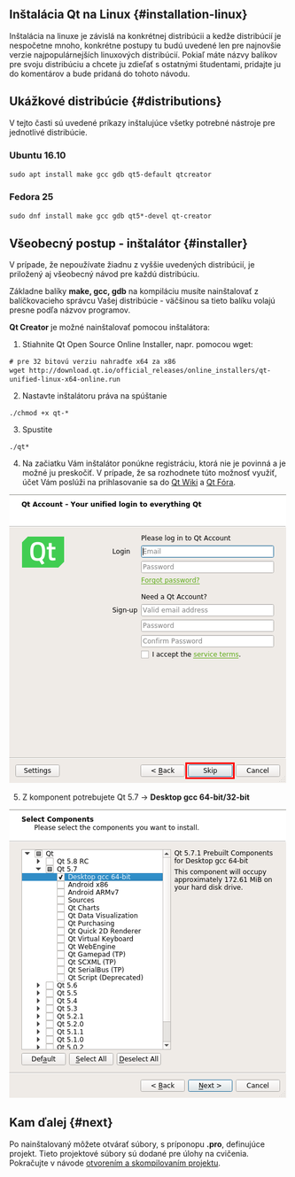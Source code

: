 ## Inštalácia Qt na Linux {#installation-linux}

Inštalácia na linuxe je závislá na konkrétnej distribúcii a kedže distribúcií je nespočetne mnoho, konkrétne postupy tu budú uvedené len pre najnovšie verzie najpopulárnejších linuxových distribúcií. Pokiaľ máte názvy balíkov pre svoju distribúciu a chcete ju zdieľať s ostatnými študentami, pridajte ju do komentárov a bude pridaná do tohoto návodu.

## Ukážkové distribúcie {#distributions}

V tejto časti sú uvedené príkazy inštalujúce všetky potrebné nástroje pre jednotlivé distribúcie.

### Ubuntu 16.10

```
sudo apt install make gcc gdb qt5-default qtcreator
```

### Fedora 25

```
sudo dnf install make gcc gdb qt5*-devel qt-creator
```

## Všeobecný postup - inštalátor {#installer}

V prípade, že nepoužívate žiadnu z vyššie uvedených distribúcií, je priložený aj všeobecný návod pre každú distribúciu.

Základne balíky **make, gcc, gdb** na kompiláciu musíte nainštalovať z balíčkovacieho správcu Vašej distribúcie - väčšinou sa tieto balíku volajú presne podľa názvov programov.

**Qt Creator** je možné nainštalovať pomocou inštalátora:

1. Stiahnite Qt Open Source Online Installer, napr. pomocou wget:
  ```
  # pre 32 bitovú verziu nahradťe x64 za x86
  wget http://download.qt.io/official_releases/online_installers/qt-unified-linux-x64-online.run
  ```
2. Nastavte inštalátoru práva na spúštanie
  ```
  ./chmod +x qt-*
  ```
3. Spustite
  ```
  ./qt*
  ```
4. Na začiatku Vám inštalátor ponúkne registráciu, ktorá nie je povinná a je možné ju
preskočiť. V prípade, že sa rozhodnete túto možnosť využiť, účet Vám poslúži na prihlasovanie sa do [Qt Wiki](https://wiki.qt.io/Main) a [Qt Fóra](https://forum.qt.io/).
  
  ![](/images/qt-creator/linux_install_01.png)
  
5. Z komponent potrebujete Qt 5.7 → **Desktop gcc 64-bit/32-bit**
  
  ![](/images/qt-creator/linux_install_03.png)


## Kam ďalej {#next}

Po nainštalovaný môžete otvárať súbory, s príponopu **.pro**, definujúce projekt. Tieto projektové súbory sú dodané pre úlohy na cvičenia. Pokračujte v návode [otvorením a skompilovaním projektu](../qt-creator/compilation.md).

